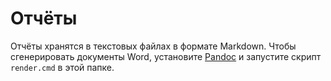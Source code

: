 # Отчёты

Отчёты хранятся в текстовых файлах в формате Markdown. Чтобы сгенерировать документы Word, установите [Pandoc](https://pandoc.org/installing.html) и запустите скрипт `render.cmd` в этой папке.
